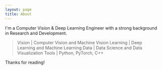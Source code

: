 ```yaml
---
layout: page
title: About
---
```


I'm a Computer Vision & Deep Learning Engineer with a strong background in Research and Development.

  > Vision | Computer Vision and Machine Vision
  > Learning | Deep Learning and Machine Learning
  > Data | Data Science and Data Visualization
  > Tools | Python, PyTorch, C++ 

Thanks for reading!
